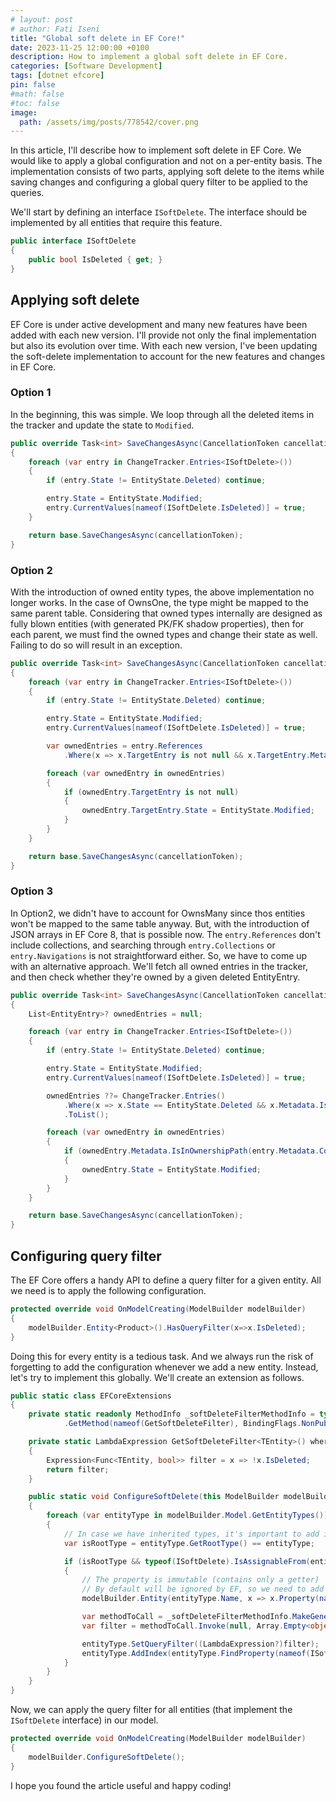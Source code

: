 ```yaml
---
# layout: post
# author: Fati Iseni
title: "Global soft delete in EF Core!"
date: 2023-11-25 12:00:00 +0100
description: How to implement a global soft delete in EF Core.
categories: [Software Development]
tags: [dotnet efcore]
pin: false
#math: false
#toc: false
image:
  path: /assets/img/posts/778542/cover.png
---
```

In this article, I'll describe how to implement soft delete in EF Core. We would like to apply a global configuration and not on a per-entity basis. The implementation consists of two parts, applying soft delete to the items while saving changes and configuring a global query filter to be applied to the queries.

We'll start by defining an interface `ISoftDelete`. The interface should be implemented by all entities that require this feature.

```csharp
public interface ISoftDelete
{
    public bool IsDeleted { get; }
}
```

## Applying soft delete

EF Core is under active development and many new features have been added with each new version. I'll provide not only the final implementation but also its evolution over time. With each new version, I've been updating the soft-delete implementation to account for the new features and changes in EF Core.

### Option 1
In the beginning, this was simple. We loop through all the deleted items in the tracker and update the state to `Modified`.

```csharp
public override Task<int> SaveChangesAsync(CancellationToken cancellationToken = default)
{
    foreach (var entry in ChangeTracker.Entries<ISoftDelete>())
    {
        if (entry.State != EntityState.Deleted) continue;

        entry.State = EntityState.Modified;
        entry.CurrentValues[nameof(ISoftDelete.IsDeleted)] = true;
    }

    return base.SaveChangesAsync(cancellationToken);
}
```

### Option 2
With the introduction of owned entity types, the above implementation no longer works. In the case of OwnsOne, the type might be mapped to the same parent table. Considering that owned types internally are designed as fully blown entities (with generated PK/FK shadow properties), then for each parent, we must find the owned types and change their state as well. Failing to do so will result in an exception.

```csharp
public override Task<int> SaveChangesAsync(CancellationToken cancellationToken = default)
{
    foreach (var entry in ChangeTracker.Entries<ISoftDelete>())
    {
        if (entry.State != EntityState.Deleted) continue;

        entry.State = EntityState.Modified;
        entry.CurrentValues[nameof(ISoftDelete.IsDeleted)] = true;

        var ownedEntries = entry.References
            .Where(x => x.TargetEntry is not null && x.TargetEntry.Metadata.IsOwned());

        foreach (var ownedEntry in ownedEntries)
        {
            if (ownedEntry.TargetEntry is not null)
            {
                ownedEntry.TargetEntry.State = EntityState.Modified;
            }
        }
    }

    return base.SaveChangesAsync(cancellationToken);
}
```

### Option 3
In Option2, we didn't have to account for OwnsMany since thos entities won't be mapped to the same table anyway. But, with the introduction of JSON arrays in EF Core 8, that is possible now. The `entry.References` don't include collections, and searching through `entry.Collections` or `entry.Navigations` is not straightforward either. So, we have to come up with an alternative approach. We'll fetch all owned entries in the tracker, and then check whether they're owned by a given deleted EntityEntry.

```csharp
public override Task<int> SaveChangesAsync(CancellationToken cancellationToken = default)
{
    List<EntityEntry>? ownedEntries = null;

    foreach (var entry in ChangeTracker.Entries<ISoftDelete>())
    {
        if (entry.State != EntityState.Deleted) continue;

        entry.State = EntityState.Modified;
        entry.CurrentValues[nameof(ISoftDelete.IsDeleted)] = true;

        ownedEntries ??= ChangeTracker.Entries()
            .Where(x => x.State == EntityState.Deleted && x.Metadata.IsOwned())
            .ToList();

        foreach (var ownedEntry in ownedEntries)
        {
            if (ownedEntry.Metadata.IsInOwnershipPath(entry.Metadata.ContainingEntityType))
            {
                ownedEntry.State = EntityState.Modified;
            }
        }
    }

    return base.SaveChangesAsync(cancellationToken);
}
```

## Configuring query filter
The EF Core offers a handy API to define a query filter for a given entity. All we need is to apply the following configuration.

```csharp
protected override void OnModelCreating(ModelBuilder modelBuilder)
{
    modelBuilder.Entity<Product>().HasQueryFilter(x=>x.IsDeleted);
}
```

Doing this for every entity is a tedious task. And we always run the risk of forgetting to add the configuration whenever we add a new entity. Instead, let's try to implement this globally. We'll create an extension as follows.

```csharp
public static class EFCoreExtensions
{
    private static readonly MethodInfo _softDeleteFilterMethodInfo = typeof(EFCoreExtensions)
            .GetMethod(nameof(GetSoftDeleteFilter), BindingFlags.NonPublic | BindingFlags.Static)!;

    private static LambdaExpression GetSoftDeleteFilter<TEntity>() where TEntity : class, ISoftDelete
    {
        Expression<Func<TEntity, bool>> filter = x => !x.IsDeleted;
        return filter;
    }

    public static void ConfigureSoftDelete(this ModelBuilder modelBuilder)
    {
        foreach (var entityType in modelBuilder.Model.GetEntityTypes())
        {
            // In case we have inherited types, it's important to add it only for roots.
            var isRootType = entityType.GetRootType() == entityType;

            if (isRootType && typeof(ISoftDelete).IsAssignableFrom(entityType.ClrType))
            {
                // The property is immutable (contains only a getter)
                // By default will be ignored by EF, so we need to add it to the model explicitly.
                modelBuilder.Entity(entityType.Name, x => x.Property(nameof(ISoftDelete.IsDeleted)));

                var methodToCall = _softDeleteFilterMethodInfo.MakeGenericMethod(entityType.ClrType);
                var filter = methodToCall.Invoke(null, Array.Empty<object>());

                entityType.SetQueryFilter((LambdaExpression?)filter);
                entityType.AddIndex(entityType.FindProperty(nameof(ISoftDelete.IsDeleted))!);
            }
        }
    }
}
```

Now, we can apply the query filter for all entities (that implement the `ISoftDelete` interface) in our model.

```csharp
protected override void OnModelCreating(ModelBuilder modelBuilder)
{
    modelBuilder.ConfigureSoftDelete();
}
```

I hope you found the article useful and happy coding!